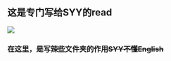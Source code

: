 ## 这是专门写给SYY的read
![](https://assets-cdn.github.com/images/icons/emoji/unicode/1f601.png)

### 在这里，是写辣些文件夹的作用~~SYY不懂English~~
